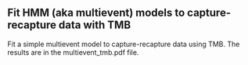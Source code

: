 ## Fit HMM (aka multievent) models to capture-recapture data with TMB

Fit a simple multievent model to capture-recapture data using TMB. The results are in the multievent_tmb.pdf file.
